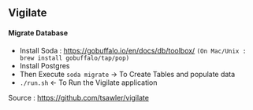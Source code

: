 ## Vigilate

#### Migrate Database
* Install Soda : https://gobuffalo.io/en/docs/db/toolbox/ `(On Mac/Unix : brew install gobuffalo/tap/pop)`
* Install Postgres
* Then Execute `soda migrate` -> To Create Tables and populate data
* `./run.sh` <- To Run the Vigilate application


Source : https://github.com/tsawler/vigilate